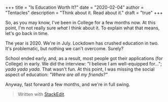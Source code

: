 +++
title = "Is Education Worth It?"
date = "2020-02-04"
author = "Tentacles"
description = "Think about it. Read about it."
draft = "true"
+++

So, as you may know, I've been in College for a few months now. At this point, I'm not really sure *what* I think about it. To explain what that means, let's go back in time.

The year is 2020. We're in July. Lockdown has crushed education in two. It's problematic, but nothing we can't overcome. Surely?

School ended early, and, as a result, most people got their applications (for College) in early. We did the interview: "I believe I am well-equipped for..."; *yada yada yada.* That wasn't fun. At this point, I was missing the social aspect of education: *"Where are all my friends?"*

Anyway, fast forward a few months, and we're in full swing. 



> Written with [StackEdit](https://stackedit.io/).
<!--stackedit_data:
eyJoaXN0b3J5IjpbLTgzMzIzMjkyM119
-->
